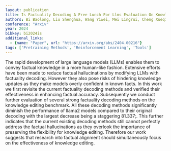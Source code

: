 ```yaml
---
layout: publication
title: Is Factuality Decoding A Free Lunch For Llms Evaluation On Knowledge Editing Benchmark
authors: Bi Baolong, Liu Shenghua, Wang Yiwei, Mei Lingrui, Cheng Xueqi
conference: "Arxiv"
year: 2024
bibkey: bi2024is
additional_links:
  - {name: "Paper", url: "https://arxiv.org/abs/2404.00216"}
tags: ['Pretraining Methods', 'Reinforcement Learning', 'Tools']
---
```

The rapid development of large language models (LLMs) enables them to convey factual knowledge in a more human-like fashion. Extensive efforts have been made to reduce factual hallucinations by modifying LLMs with factuality decoding. However they also pose risks of hindering knowledge updates as they make models overly confident in known facts. In this work we first revisite the current factuality decoding methods and verified their effectiveness in enhancing factual accuracy. Subsequently we conduct further evaluation of several strong factuality decoding methods on the knowledge editing benchmark. All these decoding methods significantly diminish the performance of llama2 models compared to their original decoding with the largest decrease being a staggering 81.337;. This further indicates that the current existing decoding methods still cannot perfectly address the factual hallucinations as they overlook the importance of preserving the flexibility for knowledge editing. Therefore our work suggests that research into factual alignment should simultaneously focus on the effectiveness of knowledge editing.
